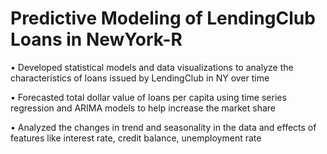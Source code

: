 # Predictive Modeling of LendingClub Loans in NewYork-R

•      Developed statistical models and data visualizations to analyze the characteristics of loans issued by LendingClub in NY over time

•      Forecasted total dollar value of loans per capita using time series regression and ARIMA models to help increase the market share

•      Analyzed the changes in trend and seasonality in the data and effects of features like interest rate, credit balance, unemployment rate
